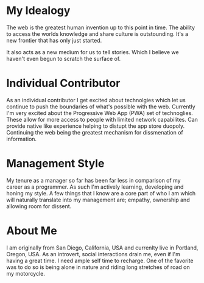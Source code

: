 # My Idealogy

The web is the greatest human invention up to this point in time. The ability to access the worlds knowledge and share culture is outstounding. It's a new frontier that has only just started. 

It also acts as a new medium for us to tell stories. Which I believe we haven't even begun to scratch the surface of. 

# Individual Contributor

As an individual contributor I get excited about technolgies which let us continue to push the boundaries of what's possible with the web. Currently I'm very excited about the Progressive Web App (PWA) set of technoglies. These allow for more access to people with limited network capabilites. Can provide native like experience helping to distupt the app store duopoly. Continuing the web being the greatest mechanism for dissmenation of information. 

# Management Style

My tenure as a manager so far has been far less in comparison of my career as a programmer. As such I'm actively learning, developing and honing my style. A few things that I know are a core part of who I am which will naturally translate into my management are; empathy, ownership and allowing room for dissent.

# About Me

I am originally from San Diego, California, USA and currenlty live in Portland, Oregon, USA. As an introvert, social interactions drain me, even if I'm having a great time. I need ample self time to recharge. One of the favorite was to do so is being alone in nature and riding long stretches of road on my motorcycle. 

<!--
**shrunyan/shrunyan** is a ✨ _special_ ✨ repository because its `README.md` (this file) appears on your GitHub profile.

Here are some ideas to get you started:

- 🔭 I’m currently working on ...
- 🌱 I’m currently learning ...
- 👯 I’m looking to collaborate on ...
- 🤔 I’m looking for help with ...
- 💬 Ask me about ...
- 📫 How to reach me: ...
- 😄 Pronouns: ...
- ⚡ Fun fact: ...
-->
